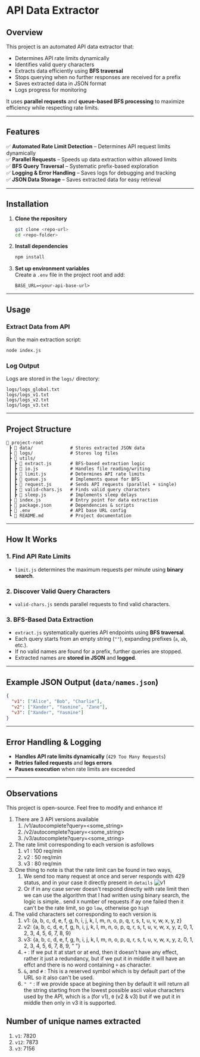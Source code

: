 # **API Data Extractor**

## **Overview**
This project is an automated API data extractor that:
- Determines API rate limits dynamically
- Identifies valid query characters
- Extracts data efficiently using **BFS traversal**
- Stops querying when no further responses are received for a prefix
- Saves extracted data in JSON format
- Logs progress for monitoring

It uses **parallel requests** and **queue-based BFS processing** to maximize efficiency while respecting rate limits.

---

## **Features**
✅ **Automated Rate Limit Detection** – Determines API request limits dynamically  
✅ **Parallel Requests** – Speeds up data extraction within allowed limits  
✅ **BFS Query Traversal** – Systematic prefix-based exploration  
✅ **Logging & Error Handling** – Saves logs for debugging and tracking  
✅ **JSON Data Storage** – Saves extracted data for easy retrieval  

---

## **Installation**

1. **Clone the repository**  
   ```bash
   git clone <repo-url>
   cd <repo-folder>
   ```  

2. **Install dependencies**  
   ```bash
   npm install
   ```  

3. **Set up environment variables**  
   Create a `.env` file in the project root and add:  
   ```env
   BASE_URL=<your-api-base-url>
   ```  

---

## **Usage**

### **Extract Data from API**
Run the main extraction script:
```bash
node index.js
```

### **Log Output**
Logs are stored in the `logs/` directory:
```plaintext
logs/logs_global.txt
logs/logs_v1.txt
logs/logs_v2.txt
logs/logs_v3.txt
```

---

## **Project Structure**

```
📂 project-root  
 ┣ 📂 data/              # Stores extracted JSON data  
 ┣ 📂 logs/              # Stores log files  
 ┣ 📂 utils/  
 ┃ ┣ 📜 extract.js       # BFS-based extraction logic  
 ┃ ┣ 📜 io.js            # Handles file reading/writing  
 ┃ ┣ 📜 limit.js         # Determines API rate limits  
 ┃ ┣ 📜 queue.js         # Implements queue for BFS  
 ┃ ┣ 📜 request.js       # Sends API requests (parallel + single)  
 ┃ ┣ 📜 valid-chars.js   # Finds valid query characters  
 ┃ ┣ 📜 sleep.js         # Implements sleep delays  
 ┣ 📜 index.js           # Entry point for data extraction  
 ┣ 📜 package.json       # Dependencies & scripts  
 ┣ 📜 .env               # API base URL config  
 ┗ 📜 README.md          # Project documentation  
```

---

## **How It Works**

### **1. Find API Rate Limits**
- `limit.js` determines the maximum requests per minute using **binary search**.

### **2. Discover Valid Query Characters**
- `valid-chars.js` sends parallel requests to find valid characters.

### **3. BFS-Based Data Extraction**
- `extract.js` systematically queries API endpoints using **BFS traversal**.
- Each query starts from an empty string (`""`), expanding prefixes (`a`, `ab`, etc.).
- If no valid names are found for a prefix, further queries are stopped.
- Extracted names are **stored in JSON** and **logged**.

---

## **Example JSON Output (`data/names.json`)**

```json
{
  "v1": ["Alice", "Bob", "Charlie"],
  "v2": ["Xander", "Yasmine", "Zane"],
  "v3": ["Xander", "Yasmine"]
}
```

---

## **Error Handling & Logging**

- **Handles API rate limits dynamically** (`429 Too Many Requests`)  
- **Retries failed requests** and **logs errors**  
- **Pauses execution** when rate limits are exceeded  

---

## **Observations**
This project is open-source. Feel free to modify and enhance it!  

1. There are 3 API versions available
   1. /v1/autocomplete?query=<some_string>
   2. /v2/autocomplete?query=<some_string>
   3. /v3/autocomplete?query=<some_string>
2. The rate limit corresponding to each version is asfollows
   1. v1 : 100 req/min
   2. v2 : 50 req/min
   3. v3 : 80 req/min
3. One thing to note is that the rate limit can be found in two ways, 
   1. We send too many request at once and server responds with 429 status, and in your case it directly present in `details` ![v1](image.png)
   2. Or if in any case server doesn't respond directly with rate limit then we can use the algorithm that I had written using binary search, the logic is simple.. send `X` number of requests if ay one failed then it can't be the rate limit, so go `low`, otherwise go `high`
4. The valid characters set corresponding to each version is
   1. v1: {a, b, c, d, e, f, g, h, i, j, k, l, m, n, o, p, q, r, s, t, u, v, w, x, y, z}  
   2. v2: {a, b, c, d, e, f, g, h, i, j, k, l, m, n, o, p, q, r, s, t, u, v, w, x, y, z, 0, 1, 2, 3, 4, 5, 6, 7, 8, 9}  
   3. v3: {a, b, c, d, e, f, g, h, i, j, k, l, m, n, o, p, q, r, s, t, u, v, w, x, y, z, 0, 1, 2, 3, 4, 5, 6, 7, 8, 9, " "}  
   4. `+` : If we put it at start or at end, then it doesn't have any effect, rather it just a redundancy, but if we put it in middle it will have an effct and there is no word containing `+` as character.
   5. `&`, and `#` : This is a reserved symbol which is by default part of the URL so it also can't be used.
   6. `" "` : If we provide space at begining then by default it will return all the string starting from the lowest possible ascii value characters used by the API, which is `a` (for v1), `0` (v2 & v3) but if we put it in middle then only in v3 it is supported.

## Number of unique names extracted
1. `v1`: 7820
2. `v12`: 7873
3. `v3`: 7156
